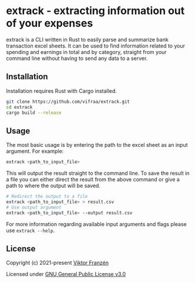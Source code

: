 # extrack - extracting information out of your expenses

extrack is a CLI written in Rust to easily parse and summarize bank transaction excel sheets.
It can be used to find information related to your spending and earnings in total and by category, 
straight from your command line without having to send any data to a server.

## Installation
Installation requires Rust with Cargo installed.

```bash
git clone https://github.com/vifraa/extrack.git
cd extrack
cargo build --release
```


## Usage
The most basic usage is by entering the path to the excel sheet as an input argument.
For example: 
```bash
extrack <path_to_input_file>
```

This will output the result straight to the command line.
To save the result in a file you can either direct the result from the above command or give a path to where the output will be saved.
```bash
# Redirect the output to a file
extrack <path_to_input_file> > result.csv
# Use output argument
extrack <path_to_input_file> --output result.csv
```

For more information regarding available input arguments and flags please use `extrack --help`.

## License

Copyright (c) 2021-present [Viktor Franzén](https://github.com/vifraa)

Licensed under [GNU General Public License v3.0](./LICENSE)
